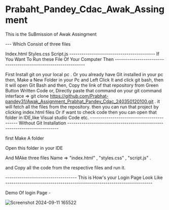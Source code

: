 # Prabaht_Pandey_Cdac_Awak_Assingment

This is the SuBmission of Awak Assingment

--- Which Consist of three files

Index.html
Styles.css
Script.js
------------------------------------------ If You Want To Run these File Of Your Computer Then ---------------------------------------------------------------

First Install git on your local pc . Or you already have Git installed in your pc then,
Make a New Folder in your Pc and Left Click It and click git bash, then it will open Git Bash and then,
Copy the link of that repository from Green Button Written Code or,
Directly paste that command on your git command interface => git clone https://github.com/Prabhat-pandey31/Awak_Assignment_Prabhat_Pandey_Cdac_240350120100.git .
it will fetch all the files from the repository.
then you can run that project by clicking index.html files
Or if want to check code then you can open that folder in IDE,like Visual studio Code etc.
------------------------------------------ Without Git Installation -------------------------------------------------------------------------

first Make A folder

Open this folder in your IDE

And MAke three files Name => "index.html" , "styles.css" , "script.js" .

and Copy all the code from the respective files and run it.

----------------------------------- This is How's your Login Page Look Like ------------------------------------------------------------------------

Demo Of login Page - 

![Screenshot 2024-09-11 165522](https://github.com/user-attachments/assets/1d169d02-e8e9-4dcc-8729-21dec5dc9fe6)

